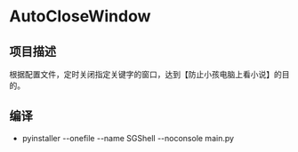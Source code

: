 # AutoCloseWindow
## 项目描述
根据配置文件，定时关闭指定关键字的窗口，达到【防止小孩电脑上看小说】的目的。
## 编译
+ pyinstaller --onefile --name SGShell --noconsole  main.py